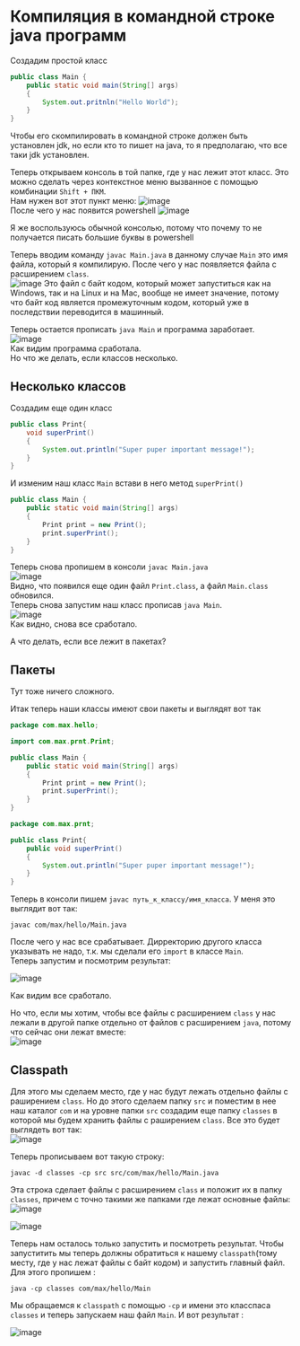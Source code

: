 # Компиляция в командной строке java программ  

Создадим простой класс
```Java
public class Main {
	public static void main(String[] args)
	{
		System.out.pritnln("Hello World");
	}
}
```

Чтобы его скомпилировать в командной строке должен быть установлен jdk, но если кто то пишет на java, то я предполагаю, что все таки jdk установлен.  

Теперь открываем консоль в той папке, где у нас лежит этот класс. Это можно сделать через контекстное меню вызванное с помощью комбинации `Shift + ПКМ`.  
Нам нужен вот этот пункт меню: ![image](https://user-images.githubusercontent.com/73224270/171320580-b77d126a-0299-403b-a35b-7fb70cd06011.png)  
После чего у нас появится powershell ![image](https://user-images.githubusercontent.com/73224270/171320684-9256fe9e-e69f-4e74-aa45-8f8e39a9ed6e.png)   

Я же воспользуюсь обычной консолью, потому что почему то не получается писать большие буквы в powershell

Теперь вводим команду `javac Main.java` в данному случае `Main` это имя файла, который я компилирую. После чего у нас появляется файла с расширением `class`.  
![image](https://user-images.githubusercontent.com/73224270/171321068-399806f6-366a-486f-9535-c4f5cf2e7915.png)
Это файл с байт кодом, который может запуститься как на Windows, так и на Linux и на Mac, вообще не имеет значение, потому что байт код является промежуточным кодом, 
который уже в последствии переводится в машинный.   

Теперь остается прописать `java Main` и программа заработает.  
![image](https://user-images.githubusercontent.com/73224270/171321976-71428fe2-0c71-4913-aace-cce4ef0c3fb4.png)  
Как видим программа сработала.  
Но что же делать, если классов несколько.   

## Несколько классов  
Создадим еще один класс   
```Java
public class Print{
	void superPrint()
	{
		System.out.println("Super puper important message!");
	}
}
```  

И изменим наш класс `Main` встави в него метод `superPrint()`   
```Java
public class Main {
	public static void main(String[] args)
	{
		Print print = new Print();
		print.superPrint();
	}
}
```   
Теперь снова пропишем в консоли `javac Main.java`   
![image](https://user-images.githubusercontent.com/73224270/171322652-5c4ea1bb-3097-4ad7-ad5f-279dff10d7d0.png)  
Видно, что появился еще один файл `Print.class`, а файл `Main.class` обновился.   
Теперь снова запустим наш класс прописав `java Main`.   
![image](https://user-images.githubusercontent.com/73224270/171322819-5c3122e6-ff39-443d-8c63-861b2db8aca1.png)   
Как видно, снова все сработало.   

А что делать, если все лежит в пакетах?   
## Пакеты   
Тут тоже ничего сложного.   

Итак теперь наши классы имеют свои пакеты и выглядят вот так

```Java
package com.max.hello;

import com.max.prnt.Print;

public class Main {
	public static void main(String[] args)
	{
		Print print = new Print();
		print.superPrint();
	}
}
```

```Java
package com.max.prnt;

public class Print{
	public void superPrint()
	{
		System.out.println("Super puper important message!");
	}
}
```  

Теперь в консоли пишем `javac путь_к_классу/имя_класса`. У меня это выглядит вот так:  

	javac com/max/hello/Main.java   
	
После чего у нас все срабатывает. Дирректорию другого класса указывать не надо, т.к.  мы сделали его `import` в классе `Main`.   
Теперь запустим и посмотрим результат:   

![image](https://user-images.githubusercontent.com/73224270/171324146-f3c371b1-9366-462f-a5e7-aeb4248c8ef0.png)  

Как видим все сработало.   

Но что, если мы хотим, чтобы все файлы с расширением `class` у нас лежали в другой папке отдельно от файлов с расширением `java`, потому что сейчас они лежат вместе:  
![image](https://user-images.githubusercontent.com/73224270/171325140-b0b35ee3-6366-499b-a801-916aa961ac2e.png)   

## Classpath

Для этого мы сделаем место, где у нас будут лежать отдельно файлы с раширением `class`. Но до этого сделаем папку `src` и поместим в нее наш каталог `com` и на уровне папки `src` создадим еще папку `classes` в которой мы будем хранить файлы с раширением `class`. Все это будет выглядеть вот так:   
![image](https://user-images.githubusercontent.com/73224270/171325730-3ec9aa75-6d4d-468e-bd92-10d06441b41a.png)   

Теперь прописываем вот такую строку:  

	javac -d classes -cp src src/com/max/hello/Main.java  

Эта строка сделает файлы с расширением `class` и положит их в папку `classes`, причем с точно такими же папками где лежат основные файлы:  
![image](https://user-images.githubusercontent.com/73224270/171326226-a8f23710-c9f9-49ef-a1b2-85a7249944a2.png)  

![image](https://user-images.githubusercontent.com/73224270/171326270-94b51316-b15c-46e3-841f-e0a131f80e1b.png)  

Теперь нам осталось только запустить и посмотреть результат. Чтобы запуститить мы теперь должны обратиться к нашему `classpath`(тому месту, где у нас лежат файлы с байт кодом) и запустить главный файл. Для этого пропишем :  

	java -cp classes com/max/hello/Main  
	
Мы обращаемся к `classpath` с помощью `-cp` и имени это класспаса `classes` и теперь запускаем наш файл `Main`. И вот результат :   

![image](https://user-images.githubusercontent.com/73224270/171326748-2fe25041-0f35-41ef-85d0-64a6df34c903.png)










